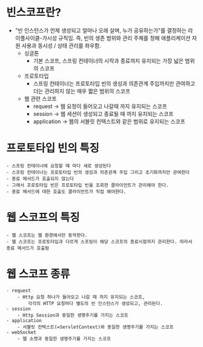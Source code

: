 # 빈스코프란?
- "빈 인스턴스가 언제 생성되고 얼마나 오래 살며, 누가 공유하는가"를 결정하는
  라이플사이클-가시성 규칙임. 즉, 빈의 생존 범위와 관리 주체를 정해 애플리케이션
  자원 사용과 동시성 / 상태 관리를 좌우함.
  - 싱글톤
    - 기본 스코프, 스프링 컨테이너의 시작과 종료까지 유지되는 가장 넓은 범위의 스코프
  - 프로토타입
    - 스프링 컨테이너는 프로토타입 빈의 생성과 의존관계 주입까지만 관여하고 더는 관리하지 않는 매우 짧은 범위의 스코프
  - 웹 관련 스코프
    - request -> 웹 요청이 들어오고 나갈때 까지 유지되는 스코프
    - session -> 웹 세션이 생성되고 종료될 때 까지 유지되는 스코프
    - application -> 웹의 서블릿 컨텍스트와 같은 범위로 유지되는 스코프
# 프로토타입 빈의 특징
    - 스프링 컨테이너에 요청할 때 마다 새로 생성된다
    - 스프링 컨테이너는 프로토타입 빈의 생성과 의존관계 주입 그리고 초기화까지만 관여한다
    - 종료 메서드가 호출되지 않는다
    - 그래서 프로토타입 빈은 프로토타입 빈을 조회한 클라이언트가 관리해야 한다.
    - 종료 메서드에 대한 호출도 클라이언트가 직접 해야한다.
# 웹 스코프의 특징
    - 웹 스코프는 웹 환경에서만 동작한다.
    - 웹 스코프는 프로토타입과 다르게 스프링이 해당 스코프의 종료시점까지 관리한다. 따라서 종료 메서드가 호출됨
# 웹 스코프 종류
    - request
        - Http 요청 하나가 들어오고 나갈 때 까지 유지되는 스코프,
            각각의 HTTP 요청마다 별도의 빈 인스턴스가 생성되고, 관리된다.
    - session
        - Http Session과 동일한 생명주기를 가지는 스코프
    - application
        - 서블릿 컨텍스트(=ServletContext)와 동일한 생명주기를 가지는 스코프
    - webSocket
        - 웹 소켓과 동일한 생명주기를 가지는 스코프